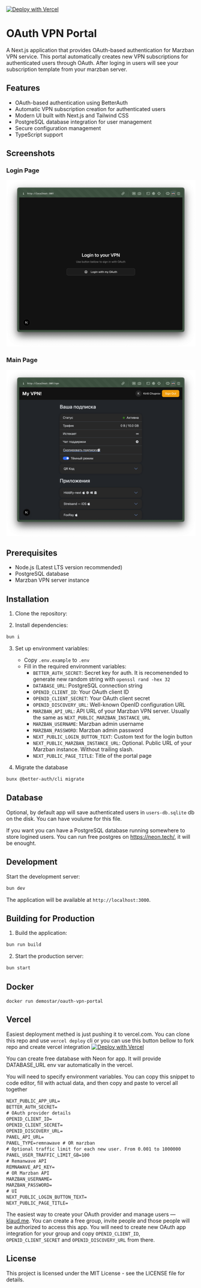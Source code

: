 [![Deploy with Vercel](https://vercel.com/button)](https://vercel.com/new/clone?repository-url=https%3A%2F%2Fgithub.com%2Fkirill-dev-pro%2Foauth-vpn-portal)

# OAuth VPN Portal

A Next.js application that provides OAuth-based authentication for Marzban VPN service. This portal automatically creates new VPN subscriptions for authenticated users through OAuth. After loging in users will see your subscription template from your marzban server.

## Features

- OAuth-based authentication using BetterAuth
- Automatic VPN subscription creation for authenticated users
- Modern UI built with Next.js and Tailwind CSS
- PostgreSQL database integration for user management
- Secure configuration management
- TypeScript support

## Screenshots

### Login Page
![Login Page](public/screenshots/login_page.png)

### Main Page
![Main Page](public/screenshots/main_page.png)

## Prerequisites

- Node.js (Latest LTS version recommended)
- PostgreSQL database 
- Marzban VPN server instance

## Installation

1. Clone the repository:

2. Install dependencies:
```bash
bun i
```

3. Set up environment variables:
   - Copy `.env.example` to `.env`
   - Fill in the required environment variables:
     - `BETTER_AUTH_SECRET`: Secret key for auth. It is recomenended to generate new random string with `openssl rand -hex 32`
     - `DATABASE_URL`: PostgreSQL connection string
     - `OPENID_CLIENT_ID`: Your OAuth client ID
     - `OPENID_CLIENT_SECRET`: Your OAuth client secret
     - `OPENID_DISCOVERY_URL`: Well-known OpenID configuration URL
     - `MARZBAN_API_URL`: API URL of your Marzban VPN server. Usually the same as `NEXT_PUBLIC_MARZBAN_INSTANCE_URL`
     - `MARZBAN_USERNAME`: Marzban admin username
     - `MARZBAN_PASSWORD`: Marzban admin password
     - `NEXT_PUBLIC_LOGIN_BUTTON_TEXT`: Custom text for the login button
     - `NEXT_PUBLIC_MARZBAN_INSTANCE_URL`: Optional. Public URL of your Marzban instance. Without trailing slash.
     - `NEXT_PUBLIC_PAGE_TITLE`: Title of the portal page

4. Migrate the database
```bash
bunx @better-auth/cli migrate
```

## Database

Optional, by default app will save authenticated users in `users-db.sqlite` db on the disk. You can have voulume for this file.

If you want you can have a PostgreSQL database running somewhere to store logined users. You can run free postgres on https://neon.tech/, it will be enought.

## Development

Start the development server:

```bash
bun dev
```

The application will be available at `http://localhost:3000`.

## Building for Production

1. Build the application:
```bash
bun run build
```

2. Start the production server:
```bash
bun start
```

## Docker

```
docker run demostar/oauth-vpn-portal
```

## Vercel

Easiest deployment methed is just pushing it to vercel.com. You can clone this repo and use `vercel deploy` cli or you can use this button bellow to fork repo and create vercel integration
[![Deploy with Vercel](https://vercel.com/button)](https://vercel.com/new/clone?repository-url=https%3A%2F%2Fgithub.com%2Fkirill-dev-pro%2Foauth-vpn-portal)

You can create free database with Neon for app. It will provide DATABASE_URL env var automatically in the vercel.

You will need to specify environment variables. You can copy this snippet to code editor, fill with actual data, and then copy and paste to vercel all together

```
NEXT_PUBLIC_APP_URL=
BETTER_AUTH_SECRET=
# OAuth provider details
OPENID_CLIENT_ID=
OPENID_CLIENT_SECRET=
OPENID_DISCOVERY_URL=
PANEL_API_URL=
PANEL_TYPE=remnawave # OR marzban
# Optional traffic limit for each new user. From 0.001 to 1000000
PANEL_USER_TRAFFIC_LIMIT_GB=100
# Remanwave API
REMNAWAVE_API_KEY=
# OR Marzban API
MARZBAN_USERNAME=
MARZBAN_PASSWORD=
# UI
NEXT_PUBLIC_LOGIN_BUTTON_TEXT=
NEXT_PUBLIC_PAGE_TITLE=
```

The easiest way to create your OAuth provider and manage users — [klaud.me](https://klaud.me). You can create a free group, invite people and those people will be authorized to access this app. You will need to create new OAuth app integration for your group and copy `OPENID_CLIENT_ID`, `OPENID_CLIENT_SECRET` and `OPENID_DISCOVERY_URL` from there.

## License

This project is licensed under the MIT License - see the LICENSE file for details.